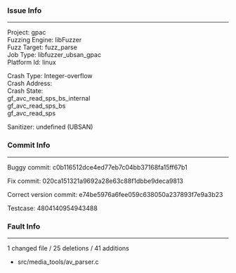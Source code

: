 ### Issue Info

------------

Project: gpac\
Fuzzing Engine: libFuzzer\
Fuzz Target: fuzz_parse\
Job Type: libfuzzer_ubsan_gpac\
Platform Id: linux

Crash Type: Integer-overflow\
Crash Address: \
Crash State:\
  gf_avc_read_sps_bs_internal\
  gf_avc_read_sps_bs\
  gf_avc_read_sps
  
Sanitizer: undefined (UBSAN)

### Commit Info

---------

Buggy commit: c0b116512dce4ed77eb7c04bb37168fa15ff67b1 

Fix commit: 020ca151321a9692a28e63c88f1dbbe9deca9813
 
Correct version commit: e74be5976a6fee059c638050a237893f7e9a3b23

Testcase: 4804140954943488



### Fault Info

-----------------

1 changed file / 25 deletions / 41 additions 

- src/media_tools/av_parser.c

